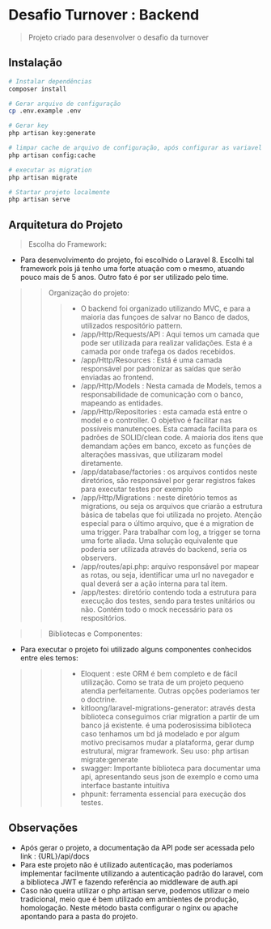 # Desafio Turnover : Backend

> Projeto criado para desenvolver o desafio da turnover

## Instalação

``` bash
# Instalar dependências
composer install

# Gerar arquivo de configuração
cp .env.example .env

# Gerar key
php artisan key:generate

# limpar cache de arquivo de configuração, após configurar as variavel de ambiente como BD
php artisan config:cache

# executar as migration
php artisan migrate

# Startar projeto localmente
php artisan serve

```
## Arquitetura do Projeto
> Escolha do Framework:
- Para desenvolvimento do projeto, foi escolhido o Laravel 8. Escolhi tal framework pois já tenho uma forte atuação com o mesmo, atuando pouco mais de 5 anos. Outro fato é por ser utilizado pelo time.
>> Organização do projeto:
>>> - O backend foi organizado utilizando MVC, e para a maioria das funçoes de salvar no Banco de dados, utilizados respositório pattern.
>>> - /app/Http/Requests/API : Aqui temos um camada que pode ser utilizada para realizar validações. Esta é a camada por onde trafega os dados recebidos.
>>> - /app/Http/Resources : Está é uma camada responsável por padronizar as saídas que serão enviadas ao frontend.
>>> - /app/Http/Models : Nesta camada de Models, temos a responsabilidade de comunicação com o banco, mapeando as entidades.
>>> - /app/Http/Repositories : esta camada está entre o model e o controller. O objetivo é facilitar nas possíveis manutençoes. Esta camada facilita para os padrões de SOLID/clean code. A maioria dos itens que demandam ações em banco, exceto as funções de alterações massivas, que utilizaram model diretamente.
>>> - /app/database/factories : os arquivos contidos neste diretórios, são responsável por gerar registros fakes para executar testes por exemplo
>>> - /app/Http/Migrations : neste diretório temos as migrations, ou seja os arquivos que criarão a estrutura básica de tabelas que foi utilizada no projeto. Atenção especial para o último arquivo, que é a migration de uma trigger. Para trabalhar com log, a trigger se torna uma forte aliada. Uma solução equivalente que poderia ser utilizada através do backend, seria os observers.
>>> - /app/routes/api.php: arquivo responsável por mapear as rotas, ou seja, identificar uma url no navegador e qual deverá ser a ação interna para tal item.
>>> - /app/testes: diretório contendo toda a estrutura para execução dos testes, sendo para testes unitários ou não. Contém todo o mock necessário para os respositórios.

>> Bibliotecas e Componentes:
- Para executar o projeto foi utilizado alguns componentes conhecidos entre eles temos:
>>> -  Eloquent : este ORM é bem completo e de fácil utilização. Como se trata de um projeto pequeno atendia perfeitamente. Outras opções poderiamos ter o doctrine.
>>> - kitloong/laravel-migrations-generator: através desta biblioteca conseguimos criar migration a partir de um banco já existente. é uma poderosissima biblioteca caso tenhamos um bd já modelado e por algum motivo precisamos mudar a plataforma, gerar dump estrutural, migrar framework. Seu uso: php artisan migrate:generate 
>>> - swagger: Importante biblioteca para documentar uma api, apresentando seus json de exemplo e como uma interface bastante intuitiva
>>> - phpunit: ferramenta essencial para execução dos testes.

## Observações
 - Após gerar o projeto, a documentação da API pode ser acessada pelo link : {URL}/api/docs
 - Para este projeto não é utilizado autenticação, mas poderíamos implementar facilmente utilizando a autenticação padrão do laravel, com a biblioteca JWT e fazendo referência ao middleware de auth.api
 - Caso não queira utilizar o php artisan serve, podemos utilizar o meio tradicional, meio que é bem utilizado em ambientes de produção, homologação. Neste método basta configurar o nginx ou apache apontando para a pasta do projeto.
